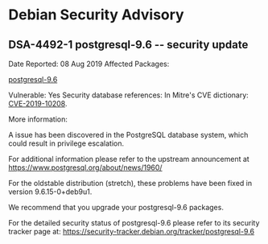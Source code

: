 
Debian Security Advisory
========================


DSA-4492-1 postgresql-9.6 -- security update
--------------------------------------------



Date Reported:
08 Aug 2019
Affected Packages:

[postgresql-9.6](https://packages.debian.org/src:postgresql-9.6)

Vulnerable:
Yes
Security database references:
In Mitre's CVE dictionary: [CVE-2019-10208](https://security-tracker.debian.org/tracker/CVE-2019-10208).  

More information:

A issue has been discovered in the PostgreSQL database system, which
could result in privilege escalation.


For additional information please refer to the upstream announcement at
<https://www.postgresql.org/about/news/1960/>


For the oldstable distribution (stretch), these problems have been fixed
in version 9.6.15-0+deb9u1.


We recommend that you upgrade your postgresql-9.6 packages.


For the detailed security status of postgresql-9.6 please refer to
its security tracker page at:
<https://security-tracker.debian.org/tracker/postgresql-9.6>





